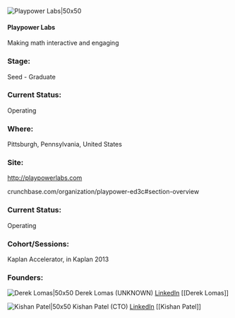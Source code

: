 

![Playpower Labs|50x50](https://apimg.techstars.com/connect/images/image_files/59c55ca29c66a94030000014/original/vYhRwVAU_400x400.png)

#### Playpower Labs
Making math interactive and engaging

### Stage: 
Seed - Graduate 

### Current Status: 
Operating

### Where:
Pittsburgh, Pennsylvania, United States

### Site:
http://playpowerlabs.com



crunchbase.com/organization/playpower-ed3c#section-overview

### Current Status: 
Operating

### Cohort/Sessions: 
Kaplan Accelerator, in Kaplan 2013

### Founders: 

![Derek Lomas|50x50](http://gravatar.com/avatar/84a458c2ae24c5fcdfaf80e37c605bac.png?s=150&d=identicon) Derek Lomas (UNKNOWN) [LinkedIn](https://linkedin.com/in/dereklomas) [[Derek Lomas]]

![Kishan Patel|50x50](https://angel.co/images/shared/nopic.png) Kishan Patel (CTO) [LinkedIn](https://linkedin.com/in/kishanpatel12) [[Kishan Patel]]



